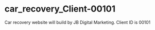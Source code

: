 # car_recovery_Client-00101
Car recovery website will build by JB Digital Marketing. Client ID is 00101 
